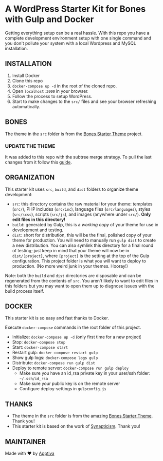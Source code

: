 # A WordPress Starter Kit for Bones with Gulp and Docker

Getting everything setup can be a real hassle. With this repo you have a complete development environment setup with one single command and you don't pollute your system with a local Wordpress and MySQL installation.



## INSTALLATION

1. Install Docker
1. Clone this repo
1. `docker-compose up -d` in the root of the cloned repo.
1. Open `localhost:3000` in your browser.
1. Follow the process to setup WordPress.
1. Start to make changes to the `src/` files and see your browser refreshing automatically.



## BONES

The theme in the `src` folder is from the [Bones Starter Theme](https://github.com/eddiemachado/bones/) project.


### UPDATE THE THEME

It was added to this repo with the subtree merge strategy. To pull the last changes from it follow this [guide](https://git-scm.com/book/en/v1/Git-Tools-Subtree-Merging).



## ORGANIZATION

This starter kit uses `src`, `build`, and `dist` folders to organize theme development:

* `src`: this directory contains the raw material for your theme: templates (`src/`), PHP includes (`src/inc`), language files (`src/languages`), styles (`src/scss`), scripts (`src/js`), and images (anywhere under `src/`). **Only edit files in this directory!**
* `build`: generated by Gulp, this is a *working copy* of your theme for use in development and testing.
* `dist`: short for distribution, this will be the final, polished copy of your theme for production. You will need to manually run `gulp dist` to create a new distribution. You can also symlink this directory for a final round of testing; just keep in mind that your theme will now be in `dist/[project]`, where `[project]` is the setting at the top of the Gulp configuration. This project folder is what you will want to deploy to production. (No more weird junk in your themes. Hooray!)

Note: both the `build` and `dist` directories are disposable and can be regenerated from the contents of `src`. You aren't likely to want to edit files in this folders but you may want to open them up to diagnose issues with the build process itself.



## DOCKER

This starter kit is so easy and fast thanks to Docker.

Execute `docker-compose` commands in the root folder of this project.

* Initialize:               `docker-compose up -d` (only first time for a new project)
* Stop:                     `docker-compose stop`
* Start:                    `docker-compose start`
* Restart gulp:             `docker-compose restart gulp`
* Show gulp logs:           `docker-compose logs gulp`
* Distribute:               `docker-compose run gulp dist`
* Deploy to remote server:  `docker-compose run gulp deploy` 
  * Make sure you have an id_rsa private key in your user/ssh folder: `~/.ssh/id_rsa`
  * Make sure your public key is on the remote server
  * Configure deploy-settings in `gulpconfig.js`



## THANKS

* The theme in the `src` folder is from the amazing [Bones Starter Theme](https://github.com/eddiemachado/bones/). Thank you!
* This starter kit is based on the work of [Synapticism](https://github.com/synapticism/wordpress-gulp-starter-kit). Thank you!



## MAINTAINER

Made with ♥️ by [Apptiva](www.apptiva.ch)